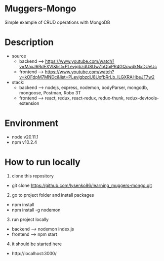# Muggers-Mongo

Simple example of CRUD operations with MongoDB

# Description
- source
    - backend --> https://www.youtube.com/watch?v=MaxJ6RdEXVI&list=PLevjgbzdU8UwZbQbiPR4GQcwdkNxDUeUc
    - frontend --> https://www.youtube.com/watch?v=kOFdpM7MNDc&list=PLevjgbzdU8UxfbRrLb_ILGXRAHbeJT7w2
- stack:
    - backend --> nodejs, express, nodemon, bodyParser, mongodb, mongoose, Postman, Robo 3T
    - frontend --> react, redux, react-redux, redux-thunk, redux-devtools-extension

# Environment
- node v20.11.1
- npm v10.2.4

# How to run locally
1. clone this repository
  - git clone https://github.com/lysenko86/learning_muggers-mongo.git
2. go to project folder and install packages
  - npm install
  - npm install -g nodemon
3. run project locally
  - backend --> nodemon index.js
  - frontend --> npm start
4. it should be started here
  - http://localhost:3000/